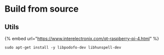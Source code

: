 # Build from source

## Utils

{% embed url="https://www.interelectronix.com/qt-raspberry-pi-4.html" %}

```
sudo apt-get install -y libpodofo-dev libhunspell-dev
```
